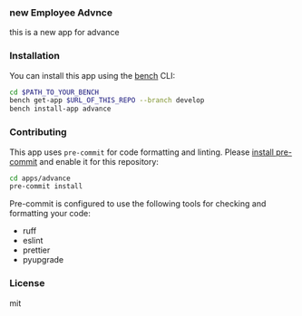 ### new Employee Advnce 

this is a new app for advance 

### Installation

You can install this app using the [bench](https://github.com/frappe/bench) CLI:

```bash
cd $PATH_TO_YOUR_BENCH
bench get-app $URL_OF_THIS_REPO --branch develop
bench install-app advance
```

### Contributing

This app uses `pre-commit` for code formatting and linting. Please [install pre-commit](https://pre-commit.com/#installation) and enable it for this repository:

```bash
cd apps/advance
pre-commit install
```

Pre-commit is configured to use the following tools for checking and formatting your code:

- ruff
- eslint
- prettier
- pyupgrade

### License

mit
